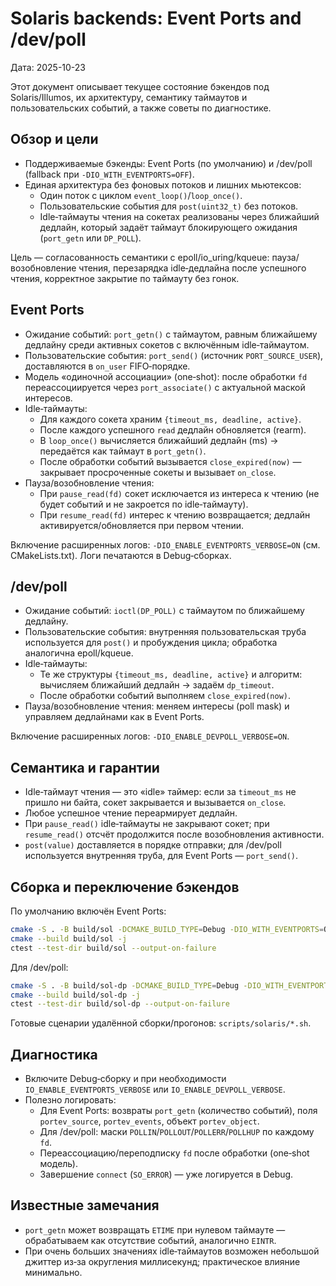 # Solaris backends: Event Ports and /dev/poll

Дата: 2025-10-23

Этот документ описывает текущее состояние бэкендов под Solaris/Illumos, их архитектуру, семантику таймаутов и пользовательских событий, а также советы по диагностике.

## Обзор и цели

- Поддерживаемые бэкенды: Event Ports (по умолчанию) и /dev/poll (fallback при `-DIO_WITH_EVENTPORTS=OFF`).
- Единая архитектура без фоновых потоков и лишних мьютексов:
  - Один поток с циклом `event_loop()`/`loop_once()`.
  - Пользовательские события для `post(uint32_t)` без потоков.
  - Idle‑таймауты чтения на сокетах реализованы через ближайший дедлайн, который задаёт таймаут блокирующего ожидания (`port_getn` или `DP_POLL`).

Цель — согласованность семантики с epoll/io_uring/kqueue: пауза/возобновление чтения, перезарядка idle‑дедлайна после успешного чтения, корректное закрытие по таймауту без гонок.

## Event Ports

- Ожидание событий: `port_getn()` с таймаутом, равным ближайшему дедлайну среди активных сокетов с включённым idle‑таймаутом.
- Пользовательские события: `port_send()` (источник `PORT_SOURCE_USER`), доставляются в `on_user` FIFO‑порядке.
- Модель «одиночной ассоциации» (one‑shot): после обработки `fd` переассоциируется через `port_associate()` с актуальной маской интересов.
- Idle‑таймауты:
  - Для каждого сокета храним `{timeout_ms, deadline, active}`.
  - После каждого успешного `read` дедлайн обновляется (rearm).
  - В `loop_once()` вычисляется ближайший дедлайн (ms) → передаётся как таймаут в `port_getn()`.
  - После обработки событий вызывается `close_expired(now)` — закрывает просроченные сокеты и вызывает `on_close`.
- Пауза/возобновление чтения:
  - При `pause_read(fd)` сокет исключается из интереса к чтению (не будет событий и не закроется по idle‑таймауту).
  - При `resume_read(fd)` интерес к чтению возвращается; дедлайн активируется/обновляется при первом чтении.

Включение расширенных логов: `-DIO_ENABLE_EVENTPORTS_VERBOSE=ON` (см. CMakeLists.txt). Логи печатаются в Debug‑сборках.

## /dev/poll

- Ожидание событий: `ioctl(DP_POLL)` с таймаутом по ближайшему дедлайну.
- Пользовательские события: внутренняя пользовательская труба используется для `post()` и пробуждения цикла; обработка аналогична epoll/kqueue.
- Idle‑таймауты:
  - Те же структуры `{timeout_ms, deadline, active}` и алгоритм: вычисляем ближайший дедлайн → задаём `dp_timeout`.
  - После обработки событий выполняем `close_expired(now)`.
- Пауза/возобновление чтения: меняем интересы (poll mask) и управляем дедлайнами как в Event Ports.

Включение расширенных логов: `-DIO_ENABLE_DEVPOLL_VERBOSE=ON`.

## Семантика и гарантии

- Idle‑таймаут чтения — это «idle» таймер: если за `timeout_ms` не пришло ни байта, сокет закрывается и вызывается `on_close`.
- Любое успешное чтение переармирует дедлайн.
- При `pause_read()` idle‑таймауты не закрывают сокет; при `resume_read()` отсчёт продолжится после возобновления активности.
- `post(value)` доставляется в порядке отправки; для /dev/poll используется внутренняя труба, для Event Ports — `port_send()`.

## Сборка и переключение бэкендов

По умолчанию включён Event Ports:

```bash
cmake -S . -B build/sol -DCMAKE_BUILD_TYPE=Debug -DIO_WITH_EVENTPORTS=ON
cmake --build build/sol -j
ctest --test-dir build/sol --output-on-failure
```

Для /dev/poll:

```bash
cmake -S . -B build/sol-dp -DCMAKE_BUILD_TYPE=Debug -DIO_WITH_EVENTPORTS=OFF
cmake --build build/sol-dp -j
ctest --test-dir build/sol-dp --output-on-failure
```

Готовые сценарии удалённой сборки/прогонов: `scripts/solaris/*.sh`.

## Диагностика

- Включите Debug‑сборку и при необходимости `IO_ENABLE_EVENTPORTS_VERBOSE` или `IO_ENABLE_DEVPOLL_VERBOSE`.
- Полезно логировать:
  - Для Event Ports: возвраты `port_getn` (количество событий), поля `portev_source`, `portev_events`, объект `portev_object`.
  - Для /dev/poll: маски `POLLIN`/`POLLOUT`/`POLLERR`/`POLLHUP` по каждому `fd`.
  - Переассоциацию/переподписку `fd` после обработки (one‑shot модель).
  - Завершение `connect` (`SO_ERROR`) — уже логируется в Debug.

## Известные замечания

- `port_getn` может возвращать `ETIME` при нулевом таймауте — обрабатываем как отсутствие событий, аналогично `EINTR`.
- При очень больших значениях idle‑таймаутов возможен небольшой джиттер из‑за округления миллисекунд; практическое влияние минимально.
